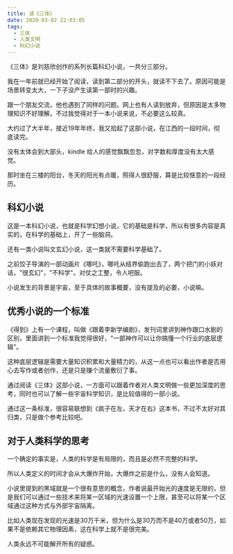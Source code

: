 ```yaml
---
title: 读《三体》
date: 2020-03-02 22:03:05
tags:
  - 三体
  - 人类文明
  - 科幻小说
---
```


《三体》是刘慈欣创作的系列长篇科幻小说，一共分三部分。

我在一年前就已经开始了阅读，读到第二部分的开头，就读不下去了。原因可能是场景转变太大，一下子没产生读第一部时的兴趣。

跟一个朋友交流，他也遇到了同样的问题。网上也有人读到放弃，但原因是太多物理知识不好理解。不过我觉得对于一本小说来说，不必要这么较真。

大约过了大半年，接近19年年终，我又拾起了这部小说，在江西的一段时间，彻底读完。

没有太体会到大部头，kindle 给人的感觉飘飘忽忽，对字数和厚度没有太大感觉。

那时坐在三楼的阳台，冬天的阳光有点暖，照得人很舒服，算是比较惬意的一段经历。

## 科幻小说

这是一本科幻小说，也就是科学幻想小说，它的基础是科学，所以有很多内容是真实的，在科学的基础上，开了一些脑洞。

还有一类小说叫文玄幻小说，这一类就不需要科学基础了。

之前饺子导演的一部动画片《哪吒》，哪吒从结界偷跑出去了，两个把门的小妖对话，"很玄幻"，"不科学"。对仗之工整，令人吧服。

小说发生的背景是宇宙，至于具体的故事概要，没有提及的必要，小说嘛。

## 优秀小说的一个标准

《得到》上有一个课程，叫做《跟着李新学编剧》，发刊词里讲到神作跟口水剧的区别，里面讲到一个标准我觉得很好，"一部神作可以让你搞懂一个行业的底层逻辑"。

这种底层逻辑是需要大量知识积累和大量精力的，从这一点也可以看出作者是否用心去写作或者创作，还是只是赚个流量敷衍了事。

通过阅读《三体》这部小说，一方面可以跟着作者对人类文明做一些更加深度的思考，同时也可以了解一些宇宙科学知识，是比较值得的一部小说。

通过这一条标准，很容易联想到《疯子在左，天才在右》这本书，不过不太好对其归类，只是做个参考比较吧。

## 对于人类科学的思考

一个确定的事实是，人类的科学是有局限的，而且是必然不完整的科学。

所以人类定义的时间才会从大爆炸开始，大爆炸之前是什么，没有人会知道。

小说里提到的黑域就是一个很有意思的概念，作者说最开始光的速度是无限的，但是我们可以通过一些技术来将某一区域的光速设置一个上限，甚至可以将某一个区域通过这种方式与外部宇宙隔离。

比如人类现在发现的光速是30万千米，但为什么是30万而不是40万或者50万，如果不是依赖其它物理因素，这在科学上就不是很完美。

人类永远不可能解开所有的疑惑。
